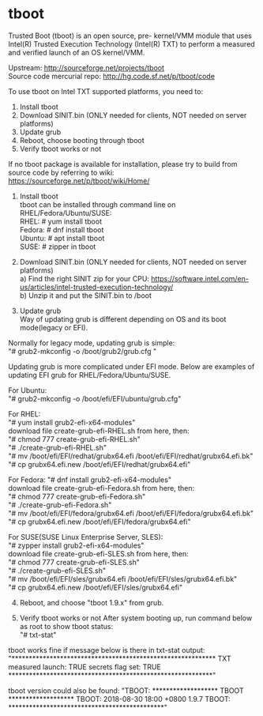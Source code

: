 # tboot
Trusted Boot (tboot) is an open source, pre- kernel/VMM module that uses Intel(R) Trusted Execution Technology (Intel(R) TXT) to perform a measured and verified launch of an OS kernel/VMM. 

Upstream: http://sourceforge.net/projects/tboot    
Source code mercurial repo: http://hg.code.sf.net/p/tboot/code

To use tboot on Intel TXT supported platforms, you need to:
1. Install tboot
2. Download SINIT.bin (ONLY needed for clients, NOT needed on server platforms)
3. Update grub
4. Reboot, choose booting through tboot
5. Verify tboot works or not

If no tboot package is available for installation, please try to build from source code by referring to wiki:
https://sourceforge.net/p/tboot/wiki/Home/    

1) Install tboot    
tboot can be installed through command line on RHEL/Fedora/Ubuntu/SUSE:    
RHEL: # yum install tboot    
Fedora: # dnf install tboot    
Ubuntu: # apt install tboot    
SUSE: # zipper in tboot    

2. Download SINIT.bin (ONLY needed for clients, NOT needed on server platforms)    
a) Find the right SINIT zip for your CPU: https://software.intel.com/en-us/articles/intel-trusted-execution-technology/    
b) Unzip it and put the SINIT.bin to /boot    

3. Update grub    
Way of updating grub is different depending on OS and its boot mode(legacy or EFI).

Normally for legacy mode, updating grub is simple:    
"# grub2-mkconfig -o /boot/grub2/grub.cfg "

Updating grub is more complicated under EFI mode. Below are examples of updating EFI grub for RHEL/Fedora/Ubuntu/SUSE.    

For Ubuntu:     
"# grub2-mkconfig -o /boot/efi/EFI/ubuntu/grub.cfg"

For RHEL:    
"# yum install grub2-efi-x64-modules"    
download file create-grub-efi-RHEL.sh from here, then:    
"# chmod 777 create-grub-efi-RHEL.sh"    
"# ./create-grub-efi-RHEL.sh"    
"# mv /boot/efi/EFI/redhat/grubx64.efi /boot/efi/EFI/redhat/grubx64.efi.bk"    
"# cp grubx64.efi.new /boot/efi/EFI/redhat/grubx64.efi"    

For Fedora:
"# dnf install grub2-efi-x64-modules"    
download file create-grub-efi-Fedora.sh from here, then:    
"# chmod 777 create-grub-efi-Fedora.sh"    
"# ./create-grub-efi-Fedora.sh"    
"# mv /boot/efi/EFI/fedora/grubx64.efi /boot/efi/EFI/fedora/grubx64.efi.bk"    
"# cp grubx64.efi.new /boot/efi/EFI/fedora/grubx64.efi"    

For SUSE(SUSE Linux Enterprise Server, SLES):    
"# zypper install grub2-efi-x64-modules"    
download file create-grub-efi-SLES.sh from here, then:    
"# chmod 777 create-grub-efi-SLES.sh"    
"# ./create-grub-efi-SLES.sh"    
"# mv /boot/efi/EFI/sles/grubx64.efi /boot/efi/EFI/sles/grubx64.efi.bk"    
"# cp grubx64.efi.new /boot/efi/EFI/sles/grubx64.efi"    

4. Reboot, and choose "tboot 1.9.x" from grub.

5. Verify tboot works or not
After system booting up, run command below as root to show tboot status:    
"# txt-stat"

tboot works fine if message below is there in txt-stat output:
"***********************************************************
         TXT measured launch: TRUE
         secrets flag set: TRUE
***********************************************************"

tboot version could also be found:
"TBOOT: ******************* TBOOT *******************
TBOOT:    2018-08-30 18:00 +0800 1.9.7
TBOOT: *********************************************"
